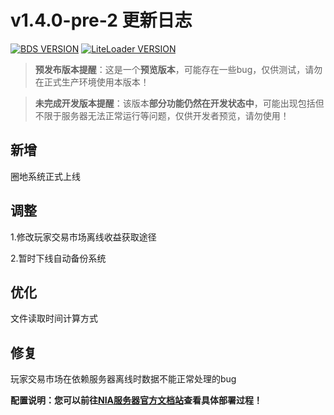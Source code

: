 # v1.4.0-pre-2 更新日志

[![BDS VERSION](https://img.shields.io/badge/BDS-1.20.31.01-green?style=for-the-badge&logo=appveyor)](https://www.minecraft.net/en-us/download/server/bedrock)
[![LiteLoader VERSION](https://img.shields.io/badge/LiteLoader-2.16.2-green?style=for-the-badge&logo=appveyor)](https://github.com/LiteLDev/LiteLoaderBDS/releases/)

> **预发布版本提醒**：这是一个**预览版本**，可能存在一些bug，仅供测试，请勿在正式生产环境使用本版本！

> **未完成开发版本提醒**：该版本**部分功能仍然在开发状态中**，可能出现包括但不限于服务器无法正常运行等问题，仅供开发者预览，请勿使用！


## 新增

圈地系统正式上线

## 调整

1.修改玩家交易市场离线收益获取途径

2.暂时下线自动备份系统

## 优化

文件读取时间计算方式

## 修复

玩家交易市场在依赖服务器离线时数据不能正常处理的bug

**配置说明：您可以前往[NIA服务器官方文档站](https://docs.mcnia.com/zh-CN/deploy.html)查看具体部署过程！**

